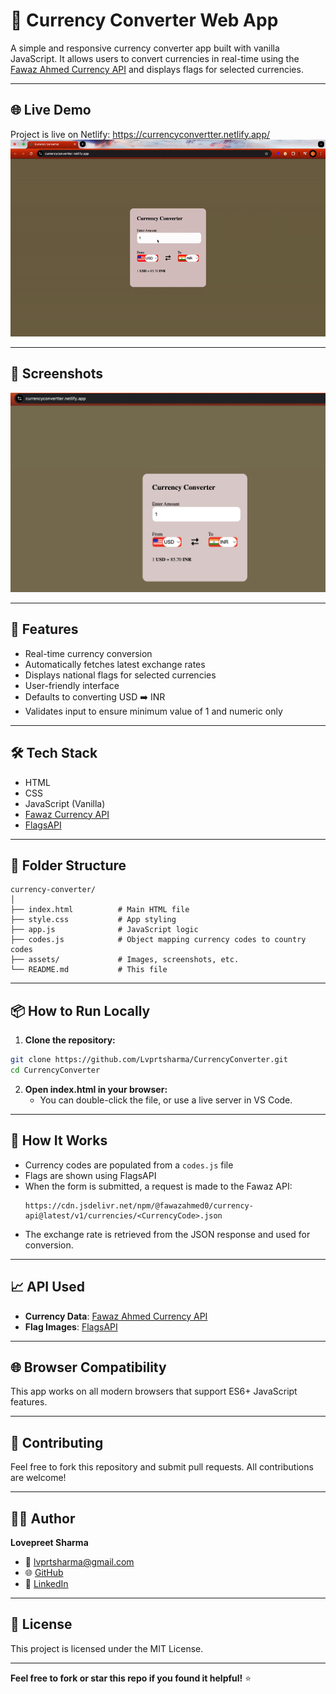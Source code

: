 # 💱 Currency Converter Web App

A simple and responsive currency converter app built with vanilla JavaScript. It allows users to convert currencies in real-time using the [Fawaz Ahmed Currency API](https://github.com/fawazahmed0/currency-api) and displays flags for selected currencies.

---

## 🌐 Live Demo

Project is live on Netlify: https://currencyconvertter.netlify.app/
![Alt Text](assets/recording.gif)

---

## 📸 Screenshots

![Alt Text](assets/screenshot.png)

---

## 🚀 Features

- Real-time currency conversion
- Automatically fetches latest exchange rates
- Displays national flags for selected currencies
- User-friendly interface
- Defaults to converting USD ➡️ INR
- Validates input to ensure minimum value of 1 and numeric only

---

## 🛠️ Tech Stack

- HTML
- CSS
- JavaScript (Vanilla)
- [Fawaz Currency API](https://github.com/fawazahmed0/currency-api)
- [FlagsAPI](https://flagsapi.com/)

---

## 📂 Folder Structure

```
currency-converter/
│
├── index.html          # Main HTML file
├── style.css           # App styling
├── app.js              # JavaScript logic
├── codes.js            # Object mapping currency codes to country codes
├── assets/             # Images, screenshots, etc.
└── README.md           # This file
```

---

## 📦 How to Run Locally

1. **Clone the repository:**

```bash
git clone https://github.com/Lvprtsharma/CurrencyConverter.git
cd CurrencyConverter
```

2. **Open index.html in your browser:**
   - You can double-click the file, or use a live server in VS Code.

---

## 🧠 How It Works

- Currency codes are populated from a `codes.js` file
- Flags are shown using FlagsAPI
- When the form is submitted, a request is made to the Fawaz API:
  ```
  https://cdn.jsdelivr.net/npm/@fawazahmed0/currency-api@latest/v1/currencies/<CurrencyCode>.json
  ```
- The exchange rate is retrieved from the JSON response and used for conversion.

---

## 📈 API Used

- **Currency Data**: [Fawaz Ahmed Currency API](https://github.com/fawazahmed0/currency-api)
- **Flag Images**: [FlagsAPI](https://flagsapi.com/)

---

## 🌐 Browser Compatibility

This app works on all modern browsers that support ES6+ JavaScript features.

---

## 🤝 Contributing

Feel free to fork this repository and submit pull requests. All contributions are welcome!

---

## 🙋‍♂️ Author

**Lovepreet Sharma**
- 📧 [lvprtsharma@gmail.com](mailto:lvprtsharma@gmail.com)
- 🌐 [GitHub](https://github.com/Lvprtsharma)
- 🔗 [LinkedIn](https://www.linkedin.com/in/lovepal/)

---

## 📝 License

This project is licensed under the MIT License.

---

**Feel free to fork or star this repo if you found it helpful!** ⭐